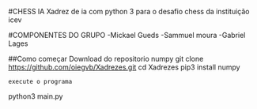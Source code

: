 #CHESS IA
Xadrez de ia com python 3 para o desafio chess da instituição icev

#COMPONENTES DO GRUPO
-Mickael Gueds 
-Sammuel moura 
-Gabriel Lages

##Como começar
Download do repositorio numpy
git clone https://github.com/oiegvb/Xadrezes.git
cd Xadrezes
pip3 install numpy
```
execute o programa
```
python3 main.py
